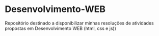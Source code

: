 # Desenvolvimento-WEB
Repositório destinado a disponibilizar minhas resoluções de atividades propostas em Desenvolvimento WEB (html, css e js))
